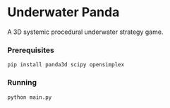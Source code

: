 # Underwater Panda

A 3D systemic procedural underwater strategy game.

### Prerequisites

```
pip install panda3d scipy opensimplex
```

### Running

```
python main.py
```
